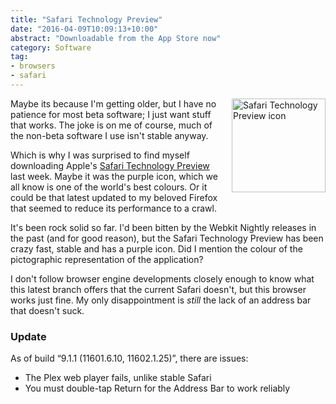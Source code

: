 ```yaml
---
title: "Safari Technology Preview"
date: "2016-04-09T10:09:13+10:00"
abstract: "Downloadable from the App Store now"
category: Software
tag:
- browsers
- safari
---
```

<p><img src="https://rubenerd.com/files/2016/safari-300x300.png" alt="Safari Technology Preview icon" style="width:150px; height:150px; float:right; margin:0 0 20px 20px;" /></p>

Maybe its because I'm getting older, but I have no patience for most beta software; I just want stuff that works. The joke is on me of course, much of the non-beta software I use isn't stable anyway.

Which is why I was surprised to find myself downloading Apple's [Safari Technology Preview] last week. Maybe it was the purple icon, which we all know is one of the world's best colours. Or it could be that latest updated to my beloved Firefox that
seemed to reduce its performance to a crawl.

It's been rock solid so far. I'd been bitten by the Webkit Nightly releases in the past (and for good reason), but the Safari Technology Preview has been crazy fast, stable and has a purple icon. Did I mention the colour of the pictographic representation of the application?

I don't follow browser engine developments closely enough to know what this latest branch offers that the current Safari doesn't, but this browser works just fine. My only disappointment is *still* the lack of an address bar that doesn't suck.

### Update

As of build “9.1.1 (11601.6.10, 11602.1.25)”, there are issues:

* The Plex web player fails, unlike stable Safari
* You must double-tap Return for the Address Bar to work reliably

[Safari Technology Preview]: https://developer.apple.com/safari/technology-preview/
